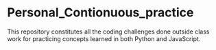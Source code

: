 # Personal_Contionuous_practice
This repository constitutes all the coding challenges done outside class work for practicing  concepts  learned in both Python and JavaScript.
